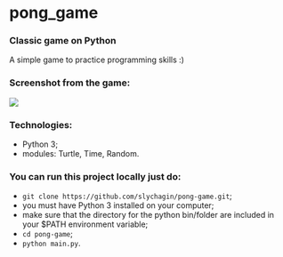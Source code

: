 # pong_game
### Classic game on Python

A simple game to practice programming skills :)

### Screenshot from the game:
![](https://github.com/slychagin/pong_game/blob/master/screenshots/pong_game.jpg)

### Technologies:
- Python 3;
- modules: Turtle, Time, Random.

### You can run this project locally just do:
- `git clone https://github.com/slychagin/pong-game.git`;
- you must have Python 3 installed on your computer;
- make sure that the directory for the python bin/folder are included in your $PATH environment variable;
- `cd pong-game`;
- `python main.py`.
